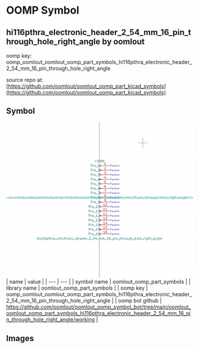 # OOMP Symbol  
## hi116pthra_electronic_header_2_54_mm_16_pin_through_hole_right_angle  by oomlout  
  
oomp key: oomp_oomlout_oomlout_oomp_part_symbols_hi116pthra_electronic_header_2_54_mm_16_pin_through_hole_right_angle  
  
source repo at: [https://github.com/oomlout/oomlout_oomp_part_kicad_symbols](https://github.com/oomlout/oomlout_oomp_part_kicad_symbols)  
## Symbol  
  
[![working.png](working_600.png)](working.png)  
| name | value | 
| --- | --- | 
| symbol name | oomlout_oomp_part_symbols | 
| library name | oomlout_oomp_part_symbols | 
| oomp key | oomp_oomlout_oomlout_oomp_part_symbols_hi116pthra_electronic_header_2_54_mm_16_pin_through_hole_right_angle | 
| oomp bot github | https://github.com/oomlout/oomlout_oomp_symbol_bot/tree/main/oomlout_oomlout_oomp_part_symbols_hi116pthra_electronic_header_2_54_mm_16_pin_through_hole_right_angle/working | 
## Images  
